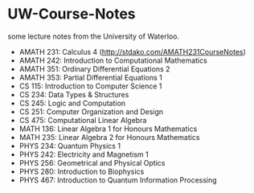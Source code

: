 UW-Course-Notes
===============

some lecture notes from the University of Waterloo.

- AMATH 231: Calculus 4 (http://stdako.com/AMATH231CourseNotes)
- AMATH 242: Introduction to Computational Mathematics
- AMATH 351: Ordinary Differential Equations 2
- AMATH 353: Partial Differential Equations 1
- CS 115: Introduction to Computer Science 1
- CS 234: Data Types & Structures
- CS 245: Logic and Computation
- CS 251: Computer Organization and Design
- CS 475: Computational Linear Algebra
- MATH 136: Linear Algebra 1 for Honours Mathematics
- MATH 235: Linear Algebra 2 for Honours Mathematics
- PHYS 234: Quantum Physics 1
- PHYS 242: Electricity and Magnetism 1
- PHYS 256: Geometrical and Physical Optics
- PHYS 280: Introduction to Biophysics
- PHYS 467: Introduction to Quantum Information Processing